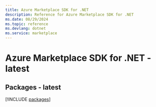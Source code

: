 ```yaml
---
title: Azure Marketplace SDK for .NET
description: Reference for Azure Marketplace SDK for .NET
ms.date: 08/29/2024
ms.topic: reference
ms.devlang: dotnet
ms.service: marketplace
---
```

# Azure Marketplace SDK for .NET - latest
## Packages - latest
[!INCLUDE [packages](marketplace-index.md)]